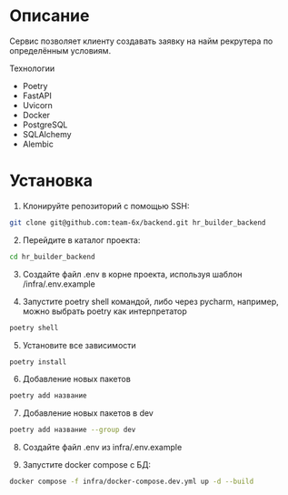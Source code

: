 # Описание
Сервис позволяет клиенту создавать заявку на найм рекрутера по определённым условиям.

Технологии
- Poetry
- FastAPI
- Uvicorn
- Docker
- PostgreSQL
- SQLAlchemy
- Alembic

# Установка

1. Клонируйте репозиторий с помощью SSH:
```bash
git clone git@github.com:team-6x/backend.git hr_builder_backend
```

2. Перейдите в каталог проекта:
```bash
cd hr_builder_backend
```

3. Создайте файл .env в корне проекта, используя шаблон /infra/.env.example

4. Запустите poetry shell командой, либо через pycharm, например, можно выбрать poetry как интерпретатор
```bash
poetry shell
```

5. Установите все зависимости
```bash
poetry install
```

6. Добавление новых пакетов
```bash 
poetry add название
```

7. Добавление новых пакетов в dev
```bash 
poetry add название --group dev
```

8. Создайте файл .env из infra/.env.example

9. Запустите docker compose с БД:
```bash
docker compose -f infra/docker-compose.dev.yml up -d --build
```




